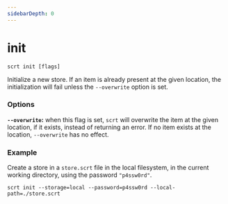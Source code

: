```yaml
---
sidebarDepth: 0
---
```


# init

```
scrt init [flags]
```

Initialize a new store. If an item is already present at the given location, the initialization will fail unless the `--overwrite` option is set.

### Options

**`--overwrite`:** when this flag is set, `scrt` will overwrite the item at the given location, if it exists, instead of returning an error. If no item exists at the location, `--overwrite` has no effect.

### Example

Create a store in a `store.scrt` file in the local filesystem, in the current working directory, using the password `"p4ssw0rd"`.

```shell
scrt init --storage=local --password=p4ssw0rd --local-path=./store.scrt
```
